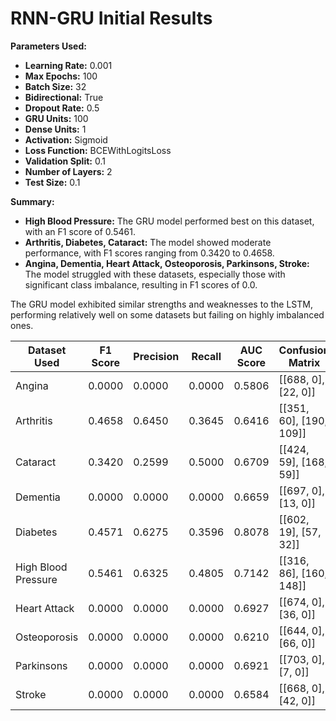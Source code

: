 # RNN-GRU Initial Results

**Parameters Used:**
- **Learning Rate:** 0.001
- **Max Epochs:** 100
- **Batch Size:** 32
- **Bidirectional:** True
- **Dropout Rate:** 0.5
- **GRU Units:** 100
- **Dense Units:** 1
- **Activation:** Sigmoid
- **Loss Function:** BCEWithLogitsLoss
- **Validation Split:** 0.1
- **Number of Layers:** 2
- **Test Size:** 0.1

**Summary:**
- **High Blood Pressure:** The GRU model performed best on this dataset, with an F1 score of 0.5461.
- **Arthritis, Diabetes, Cataract:** The model showed moderate performance, with F1 scores ranging from 0.3420 to 0.4658.
- **Angina, Dementia, Heart Attack, Osteoporosis, Parkinsons, Stroke:** The model struggled with these datasets, especially those with significant class imbalance, resulting in F1 scores of 0.0.

The GRU model exhibited similar strengths and weaknesses to the LSTM, performing relatively well on some datasets but failing on highly imbalanced ones.

| Dataset Used        | F1 Score | Precision | Recall | AUC Score | Confusion Matrix           |
|---------------------|----------|-----------|--------|-----------|----------------------------|
| Angina              | 0.0000   | 0.0000    | 0.0000 | 0.5806    | [[688, 0], [22, 0]]         |
| Arthritis           | 0.4658   | 0.6450    | 0.3645 | 0.6416    | [[351, 60], [190, 109]]     |
| Cataract            | 0.3420   | 0.2599    | 0.5000 | 0.6709    | [[424, 59], [168, 59]]      |
| Dementia            | 0.0000   | 0.0000    | 0.0000 | 0.6659    | [[697, 0], [13, 0]]         |
| Diabetes            | 0.4571   | 0.6275    | 0.3596 | 0.8078    | [[602, 19], [57, 32]]       |
| High Blood Pressure | 0.5461   | 0.6325    | 0.4805 | 0.7142    | [[316, 86], [160, 148]]     |
| Heart Attack        | 0.0000   | 0.0000    | 0.0000 | 0.6927    | [[674, 0], [36, 0]]         |
| Osteoporosis        | 0.0000   | 0.0000    | 0.0000 | 0.6210    | [[644, 0], [66, 0]]         |
| Parkinsons          | 0.0000   | 0.0000    | 0.0000 | 0.6921    | [[703, 0], [7, 0]]          |
| Stroke              | 0.0000   | 0.0000    | 0.0000 | 0.6584    | [[668, 0], [42, 0]]         |